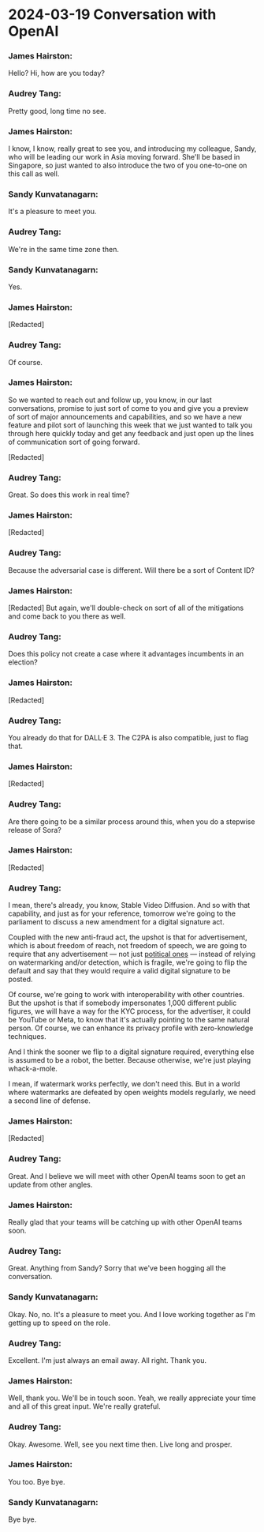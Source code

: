 # 2024-03-19 Conversation with OpenAI

### James Hairston:
Hello? Hi, how are you today?

### Audrey Tang:
Pretty good, long time no see.

### James Hairston:
I know, I know, really great to see you, and introducing my colleague, Sandy, who will be leading our work in Asia moving forward. She'll be based in Singapore, so just wanted to also introduce the two of you one-to-one on this call as well.

### Sandy Kunvatanagarn:
It's a pleasure to meet you.

### Audrey Tang:
We're in the same time zone then.

### Sandy Kunvatanagarn:
Yes.

### James Hairston:
[Redacted]

### Audrey Tang:
Of course.

### James Hairston:
So we wanted to reach out and follow up, you know, in our last conversations, promise to just sort of come to you and give you a preview of sort of major announcements and capabilities, and so we have a new feature and pilot sort of launching this week that we just wanted to talk you through here quickly today and get any feedback and just open up the lines of communication sort of going forward.

[Redacted]

### Audrey Tang:
Great. So does this work in real time?

### James Hairston:
[Redacted]

### Audrey Tang:
Because the adversarial case is different. Will there be a sort of Content ID?

### James Hairston:
[Redacted] But again, we'll double-check on sort of all of the mitigations and come back to you there as well.

### Audrey Tang:
Does this policy not create a case where it advantages incumbents in an election?

### James Hairston:
[Redacted]

### Audrey Tang:
You already do that for DALL·E 3. The C2PA is also compatible, just to flag that.

### James Hairston:
[Redacted]

### Audrey Tang:
Are there going to be a similar process around this, when you do a stepwise release of Sora?

### James Hairston:
[Redacted]

### Audrey Tang:
I mean, there's already, you know, Stable Video Diffusion. And so with that capability, and just as for your reference, tomorrow we're going to the parliament to discuss a new amendment for a digital signature act.

Coupled with the new anti-fraud act, the upshot is that for advertisement, which is about freedom of reach, not freedom of speech, we are going to require that any advertisement — not just [potitical ones](https://www.oecd-ilibrary.org/sites/d909ff7a-en/1/3/2/index.html?itemId=/content/publication/d909ff7a-en&_csp_=037651e38039b75bbb486a006bf55a63&itemIGO=oecd&itemContentType=book#section-d1e2529-d3c95cbc71) — instead of relying on watermarking and/or detection, which is fragile, we're going to flip the default and say that they would require a valid digital signature to be posted.

Of course, we're going to work with interoperability with other countries. But the upshot is that if somebody impersonates 1,000 different public figures, we will have a way for the KYC process, for the advertiser, it could be YouTube or Meta, to know that it's actually pointing to the same natural person. Of course, we can enhance its privacy profile with zero-knowledge techniques.

And I think the sooner we flip to a digital signature required, everything else is assumed to be a robot, the better. Because otherwise, we're just playing whack-a-mole.

I mean, if watermark works perfectly, we don't need this. But in a world where watermarks are defeated by open weights models regularly, we need a second line of defense.

### James Hairston:
[Redacted]

### Audrey Tang:
Great. And I believe we will meet with other OpenAI teams soon to get an update from other angles.

### James Hairston:
Really glad that your teams will be catching up with other OpenAI teams soon.

### Audrey Tang:
Great. Anything from Sandy? Sorry that we've been hogging all the conversation.

### Sandy Kunvatanagarn:
Okay. No, no. It's a pleasure to meet you. And I love working together as I'm getting up to speed on the role.

### Audrey Tang:
Excellent. I'm just always an email away. All right. Thank you.

### James Hairston:
Well, thank you. We'll be in touch soon. Yeah, we really appreciate your time and all of this great input. We're really grateful.

### Audrey Tang:
Okay. Awesome. Well, see you next time then. Live long and prosper.

### James Hairston:
You too. Bye bye.

### Sandy Kunvatanagarn:
Bye bye.
